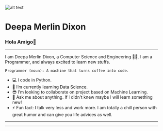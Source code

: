 


![alt text](https://github.com/sajanraj/sajanraj.github.io/blob/master/deepa.jpg)
# Deepa Merlin Dixon

### Hola Amigo👋
---
I am Deepa Merlin Dixon, a Computer Science and Engineering :student:. I am a Programmer, and always excited to learn new stuffs. 
```
Programmer (noun): A machine that turns coffee into code.
```
- :computer: I code in Python.
- 🌱 I’m currently learning Data Science.
- 😎 I’m looking to collaborate on project based on Machine Learning.
- 💬 Ask me about anything. If I didn't knew maybe I will learn something new!
- ⚡ Fun fact: I talk very less and work more. I am totally a chill person with great humor and can give you life advices as well.


----------------------------------------------



---------------------------------




